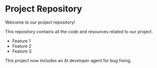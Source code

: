 # Project Repository

Welcome to our project repository!

This repository contains all the code and resources related to our project.

- Feature 1
- Feature 2
- Feature 3

This project now includes an AI developer agent for bug fixing.
